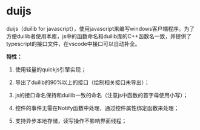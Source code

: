 # duijs

duijs（duilib for javascript），使用javascript来编写windows客户端程序。为了方便duilib者使用本库，js中的函数命名和duilib库的C++函数名一致，并提供了typescript的接口文件，在vscode中接口可以自动补全。

**特性：**

1. 使用轻量的quickjs引擎实现；

2. 导出了duilib的90%以上的接口（绘制相关接口未导出）；
3. js的接口命名保持和duilib一致的命名（注意js中函数的首字母使用小写）；
4. 控件的事件无需在Notify函数中处理，通过控件属性绑定函数来处理；
5. 支持异步本地存储，读写操作不影响界面线程；




